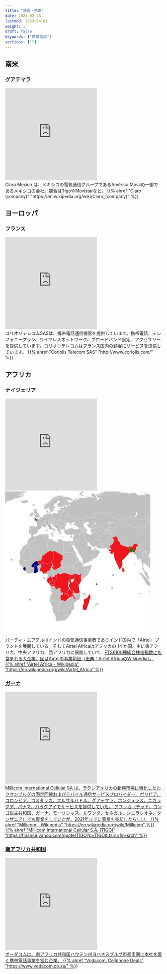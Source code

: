 ```yaml
---
title: "通信・携帯"
date: 2023-02-26
lastmod: 2023-04-01
weight: 1
draft: false
keywords: ["携帯電話"]
sections: [""]
---
```


## 南米
### グアテマラ
<div class="googlemap-if">
<iframe src="https://www.google.com/maps/embed?pb=!4v1678078151774!6m8!1m7!1sYBew9eXerxoal_r413JvdA!2m2!1d15.06418303328416!2d-91.8355842761859!3f59.97156991120351!4f-7.4276234480849155!5f3.265693632054433" width="295" height="295" style="border:0;" allowfullscreen="" loading="lazy" referrerpolicy="no-referrer-when-downgrade"></iframe>
<div class="description">
Claro Mexico は、メキシコの電気通信グループであるAmérica Móvilの一部であるメキシコの会社。競合はTigoやMovistarなど。
 {{% ahref "Claro (company)" "https://en.wikipedia.org/wiki/Claro_(company)" %}}
</div>
</div>

## ヨーロッパ
### フランス
<div class="googlemap-if">
<iframe src="https://www.google.com/maps/embed?pb=!4v1677407317236!6m8!1m7!1sjQZHDzvbLj_Q_6GdywAyJw!2m2!1d43.29923532861711!2d5.374420302507823!3f16.87014160625654!4f1.3191858026342942!5f0.7820865974627469" width="295" height="295" style="border:0;" allowfullscreen="" loading="lazy" referrerpolicy="no-referrer-when-downgrade"></iframe>

<div class="description">
コリオリテレコムSASは、携帯電話通信機器を提供しています。携帯電話、テレフォニープラン、ワイヤレスネットワーク、ブロードバンド設定、アクセサリーを提供しています。コリオリテレコムはフランス国内の顧客にサービスを提供しています。
 {{% ahref "Coriolis Telecom SAS" "http://www.coriolis.com/" %}}
</div>
</div>

## アフリカ
### ナイジェリア
<div class="googlemap-if">
<iframe src="https://www.google.com/maps/embed?pb=!4v1677913325386!6m8!1m7!1s566c9QI7aQZGUE-Yu8fUtQ!2m2!1d6.514146885971278!2d3.35676863552664!3f183.8477371905649!4f-0.23733045349406723!5f3.1491133933760214" width="295" height="295" style="border:0;" allowfullscreen="" loading="lazy" referrerpolicy="no-referrer-when-downgrade"></iframe>

<div class="description">
<img src="2023-03-04-16-07-08.png">
</div>

<div class="description">
バーティ・エアテルはインドの電気通信事業者でありインド国内で「Airtel」ブランドを展開している。そしてAirtel Africaはアフリカの 14 か国、主に東アフリカ、中央アフリカ、西アフリカに展開していて、<a href="https://ja.wikipedia.org/wiki/FTSE100%E7%A8%AE%E7%B7%8F%E5%90%88%E6%A0%AA%E4%BE%A1%E6%8C%87%E6%95%B0">FTSE100種総合株価指数</1>にも含まれる大企業。図はAirtelの事業範囲（出典：Airtel AfricaのWikipedia）。
{{% ahref "Airtel Africa - Wikipedia" "https://en.wikipedia.org/wiki/Airtel_Africa" %}}
</div>
</div>

### ガーナ
<div class="googlemap-if">
<iframe src="https://www.google.com/maps/embed?pb=!4v1677462071366!6m8!1m7!1swYFQBrslJ2cfJpxVOtFAEg!2m2!1d6.692917797069954!2d-1.622077409676407!3f276.7722025364622!4f-13.784673934113556!5f2.9858464428048155" width="295" height="295" style="border:0;" allowfullscreen="" loading="lazy" referrerpolicy="no-referrer-when-downgrade"></iframe>

<div class="description">
Millicom International Cellular SA は、ラテンアメリカの新興市場に特化したルクセンブルグの固定回線およびモバイル通信サービスプロバイダー。ボリビア、コロンビア、コスタリカ、エルサルバドル、グアテマラ、ホンジュラス、ニカラグア、パナマ、パラグアイでサービスを提供していた。
アフリカ（チャド、コンゴ民主共和国、ガーナ、モーリシャス、ルワンダ、セネガル、シエラレオネ、タンザニア）でも事業をしていたが、2021年までに事業を売却したらしい。
{{% ahref "Millicom - Wikipedia" "https://en.wikipedia.org/wiki/Millicom" %}}
{{% ahref "Millicom International Cellular S.A. (TIGO)" "https://finance.yahoo.com/quote/TIGO?p=TIGO&.tsrc=fin-srch" %}}
</div>
</div>

### 南アフリカ共和国

<div class="googlemap-if">
<iframe src="https://www.google.com/maps/embed?pb=!4v1677591495376!6m8!1m7!1sjRV2oBfBYNpnnkSNo-S7tg!2m2!1d-26.18934668940727!2d28.05771631823907!3f203.70561633241783!4f50.894807020271145!5f3.1716416634382556" width="295" height="295" style="border:0;" allowfullscreen="" loading="lazy" referrerpolicy="no-referrer-when-downgrade"></iframe>

<div class="description">
ボーダコムは、南アフリカ共和国ハウテン州ヨハネスブルグ市都市圏に本社を置く携帯電話事業を営む企業。
{{% ahref "Vodacom: Cellphone Deals" "https://www.vodacom.co.za/" %}}
</div>
</div>
